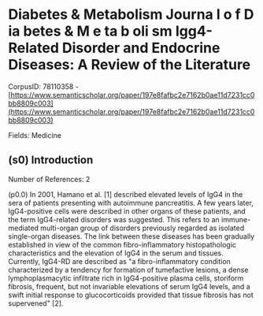 # Diabetes & Metabolism Journa l o f D ia betes & M e ta b oli sm Igg4-Related Disorder and Endocrine Diseases: A Review of the Literature

CorpusID: 78110358 - [https://www.semanticscholar.org/paper/197e8fafbc2e7162b0ae11d7231cc0bb8809c003](https://www.semanticscholar.org/paper/197e8fafbc2e7162b0ae11d7231cc0bb8809c003)

Fields: Medicine

## (s0) Introduction
Number of References: 2

(p0.0) In 2001, Hamano et al. [1] described elevated levels of IgG4 in the sera of patients presenting with autoimmune pancreatitis. A few years later, IgG4-positive cells were described in other organs of these patients, and the term IgG4-related disorders was suggested. This refers to an immune-mediated multi-organ group of disorders previously regarded as isolated single-organ diseases. The link between these diseases has been gradually established in view of the common fibro-inflammatory histopathologic characteristics and the elevation of IgG4 in the serum and tissues. Currently, IgG4-RD are described as "a fibro-inflammatory condition characterized by a tendency for formation of tumefactive lesions, a dense lymphoplasmacytic infiltrate rich in IgG4-positive plasma cells, storiform fibrosis, frequent, but not invariable elevations of serum IgG4 levels, and a swift initial response to glucocorticoids provided that tissue fibrosis has not supervened" [2].
